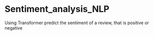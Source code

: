 # Sentiment_analysis_NLP
Using Transformer predict the sentiment of a review, that is positive or negative
